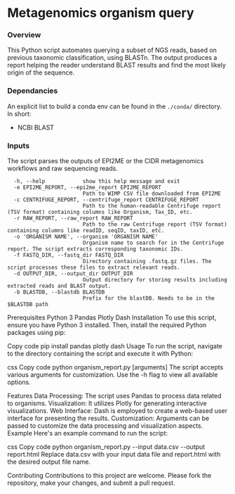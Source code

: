 # Metagenomics organism query 
### Overview
This Python script automates querying a subset of NGS reads, based on previous taxonomic classification, using BLASTn. The output produces a report helping the reader understand BLAST results and find the most likely origin of the sequence.

### Dependancies
An explicit list to build a conda env can be found in the ```./conda/``` directory. In short:
* NCBI BLAST
### Inputs
The script parses the outputs of EPI2ME or the CIDR metagenomics workflows and raw sequencing reads. 

```
  -h, --help            show this help message and exit
  -e EPI2ME_REPORT, --epi2me_report EPI2ME_REPORT
                        Path to WIMP CSV file downloaded from EPI2ME
  -c CENTRIFUGE_REPORT, --centrifuge_report CENTRIFUGE_REPORT
                        Path to the human-readable Centrifuge report (TSV format) containing columns like Organism, Tax_ID, etc.
  -r RAW_REPORT, --raw_report RAW_REPORT
                        Path to the raw Centrifuge report (TSV format) containing columns like readID, seqID, taxID, etc.
  -o 'ORGANISM NAME', --organism 'ORGANISM NAME'
                        Organism name to search for in the Centrifuge report. The script extracts corresponding taxonomic IDs.
  -f FASTQ_DIR, --fastq_dir FASTQ_DIR
                        Directory containing .fastq.gz files. The script processes these files to extract relevant reads.
  -d OUTPUT_DIR, --output_dir OUTPUT_DIR
                        Output directory for storing results including extracted reads and BLAST output.
  -b BLASTDB, --blastdb BLASTDB
                        Prefix for the blastDB. Needs to be in the $BLASTDB path
```

Prerequisites
Python 3
Pandas
Plotly
Dash
Installation
To use this script, ensure you have Python 3 installed. Then, install the required Python packages using pip:

Copy code
pip install pandas plotly dash
Usage
To run the script, navigate to the directory containing the script and execute it with Python:

css
Copy code
python organism_report.py [arguments]
The script accepts various arguments for customization. Use the -h flag to view all available options.

Features
Data Processing: The script uses Pandas to process data related to organisms.
Visualization: It utilizes Plotly for generating interactive visualizations.
Web Interface: Dash is employed to create a web-based user interface for presenting the results.
Customization: Arguments can be passed to customize the data processing and visualization aspects.
Example
Here's an example command to run the script:

css
Copy code
python organism_report.py --input data.csv --output report.html
Replace data.csv with your input data file and report.html with the desired output file name.

Contributing
Contributions to this project are welcome. Please fork the repository, make your changes, and submit a pull request.
```